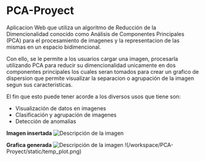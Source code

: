 # PCA-Proyect

Aplicacion Web que utiliza un algoritmo de Reducción de la Dimencionalidad conocido como Análisis de Componentes Principales (PCA) para el procesamiento de imagenes y la representacion de las mismas en un espacio bidimencional.

Con ello, se le permite a los usuarios cargar una imagen, procesarla utilizando PCA para reducir su dimencionalidad unicamente en dos componentes principales los cuales seran tomados para crear un grafico de dispersion que permite visualizar la separacion o agrupación de la imagen segun sus caracteristicas.

El fin que esto puede tener acorde a los diversos usos que tiene son:

- Visualización de datos en imagenes
- Clasificación y agrupación de imagenes
- Detección de anomalías

**Imagen insertada**
<image src="/static/temp_plot.png" alt="Descripción de la imagen">

**Grafica generada**
<image src="/workspace/PCA-Proyect/static/temp_plot.png" alt="Descripción de la imagen">
!(/workspace/PCA-Proyect/static/temp_plot.png)